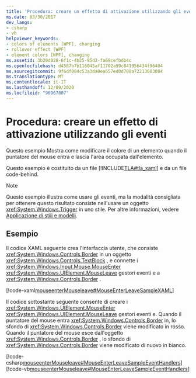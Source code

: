 ```yaml
---
title: 'Procedura: creare un effetto di attivazione utilizzando gli eventi'
ms.date: 03/30/2017
dev_langs:
- csharp
- vb
helpviewer_keywords:
- colors of elements [WPF], changing
- rollover effect [WPF]
- element colors [WPF], changing
ms.assetid: 3b20d028-6f1c-4b25-95d2-fa68cefbdb4c
ms.openlocfilehash: d4587b7b116045af11702a99c841956434f96404
ms.sourcegitcommit: 9f6df084c53a3da0ea657ed0d708a72213683084
ms.translationtype: MT
ms.contentlocale: it-IT
ms.lasthandoff: 12/09/2020
ms.locfileid: "96967807"
---
```

# <a name="how-to-create-a-rollover-effect-using-events"></a>Procedura: creare un effetto di attivazione utilizzando gli eventi
Questo esempio Mostra come modificare il colore di un elemento quando il puntatore del mouse entra e lascia l'area occupata dall'elemento.  
  
 Questo esempio è costituito da un file [!INCLUDE[TLA#tla_xaml](../../../includes/tlasharptla-xaml-md.md)] e da un file code-behind.  
  
> [!NOTE]
> Questo esempio illustra come usare gli eventi, ma la modalità consigliata per ottenere questo risultato consiste nell'usare un oggetto <xref:System.Windows.Trigger> in uno stile. Per altre informazioni, vedere [Applicazione di stili e modelli](/dotnet/desktop-wpf/fundamentals/styles-templates-overview).  
  
## <a name="example"></a>Esempio  
 Il codice XAML seguente crea l'interfaccia utente, che consiste <xref:System.Windows.Controls.Border> in un oggetto <xref:System.Windows.Controls.TextBlock> , e connette i <xref:System.Windows.Input.Mouse.MouseEnter> <xref:System.Windows.UIElement.MouseLeave> gestori eventi e a <xref:System.Windows.Controls.Border> .  
  
 [!code-xaml[mouseenterMouseleave#MouseEnterLeaveSampleXAML](~/samples/snippets/csharp/VS_Snippets_Wpf/mouseenterMouseleave/CSharp/Window1.xaml#mouseenterleavesamplexaml)]  
  
 Il codice sottostante seguente consente di creare i <xref:System.Windows.UIElement.MouseEnter> <xref:System.Windows.UIElement.MouseLeave> gestori eventi e.  Quando il puntatore del mouse entra <xref:System.Windows.Controls.Border> in, lo sfondo di <xref:System.Windows.Controls.Border> viene modificato in rosso.  Quando il puntatore del mouse esce dall'oggetto <xref:System.Windows.Controls.Border> , lo sfondo di <xref:System.Windows.Controls.Border> viene modificato di nuovo in bianco.  
  
 [!code-csharp[mouseenterMouseleave#MouseEnterLeaveSampleEventHandlers](~/samples/snippets/csharp/VS_Snippets_Wpf/mouseenterMouseleave/CSharp/Window1.xaml.cs#mouseenterleavesampleeventhandlers)]
 [!code-vb[mouseenterMouseleave#MouseEnterLeaveSampleEventHandlers](~/samples/snippets/visualbasic/VS_Snippets_Wpf/mouseenterMouseleave/VisualBasic/Window1.xaml.vb#mouseenterleavesampleeventhandlers)]
